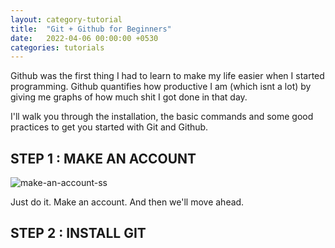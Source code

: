 ```yaml
---
layout: category-tutorial
title:  "Git + Github for Beginners"
date:   2022-04-06 00:00:00 +0530
categories: tutorials
---
```


Github was the first thing I had to learn to make my life easier when I started programming. Github quantifies how productive I am (which isnt a lot) by giving me graphs of how much shit I got done in that day.

I'll walk you through the installation, the basic commands and some good practices to get you started with Git and Github.

## STEP 1 : MAKE AN ACCOUNT
![make-an-account-ss]("_site/_assets/_images/ss1.png")

Just do it. Make an account. And then we'll move ahead.

## STEP 2 : INSTALL GIT
